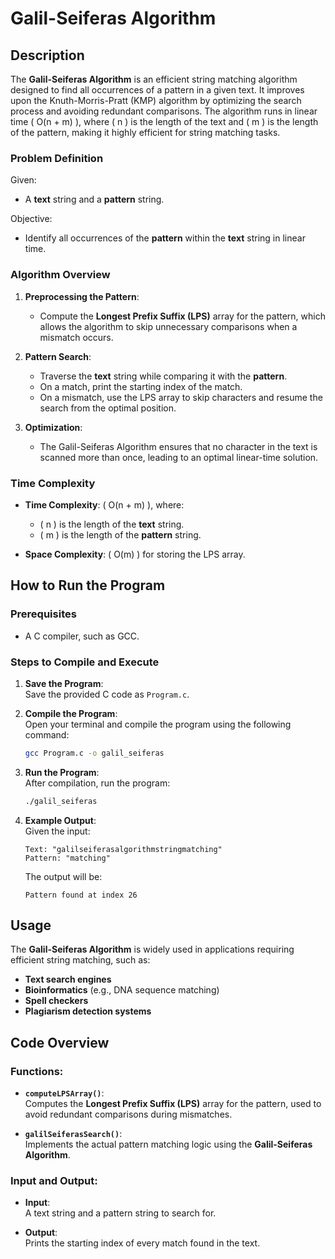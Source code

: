 # **Galil-Seiferas Algorithm**

## **Description**

The **Galil-Seiferas Algorithm** is an efficient string matching algorithm designed to find all occurrences of a pattern in a given text. It improves upon the Knuth-Morris-Pratt (KMP) algorithm by optimizing the search process and avoiding redundant comparisons. The algorithm runs in linear time \( O(n + m) \), where \( n \) is the length of the text and \( m \) is the length of the pattern, making it highly efficient for string matching tasks.

### **Problem Definition**

Given:
- A **text** string and a **pattern** string.

Objective:
- Identify all occurrences of the **pattern** within the **text** string in linear time.

### **Algorithm Overview**

1. **Preprocessing the Pattern**:  
   - Compute the **Longest Prefix Suffix (LPS)** array for the pattern, which allows the algorithm to skip unnecessary comparisons when a mismatch occurs.

2. **Pattern Search**:  
   - Traverse the **text** string while comparing it with the **pattern**.  
   - On a match, print the starting index of the match.  
   - On a mismatch, use the LPS array to skip characters and resume the search from the optimal position.

3. **Optimization**:  
   - The Galil-Seiferas Algorithm ensures that no character in the text is scanned more than once, leading to an optimal linear-time solution.

### **Time Complexity**

- **Time Complexity**: \( O(n + m) \), where:
  - \( n \) is the length of the **text** string.
  - \( m \) is the length of the **pattern** string.

- **Space Complexity**: \( O(m) \) for storing the LPS array.

## **How to Run the Program**

### **Prerequisites**

- A C compiler, such as GCC.

### **Steps to Compile and Execute**

1. **Save the Program**:  
   Save the provided C code as `Program.c`.

2. **Compile the Program**:  
   Open your terminal and compile the program using the following command:
   ```bash
   gcc Program.c -o galil_seiferas
   ```

3. **Run the Program**:  
   After compilation, run the program:
   ```bash
   ./galil_seiferas
   ```

4. **Example Output**:  
   Given the input:
   ```plaintext
   Text: "galilseiferasalgorithmstringmatching"
   Pattern: "matching"
   ```
   The output will be:
   ```plaintext
   Pattern found at index 26
   ```

## **Usage**

The **Galil-Seiferas Algorithm** is widely used in applications requiring efficient string matching, such as:

- **Text search engines**
- **Bioinformatics** (e.g., DNA sequence matching)
- **Spell checkers**
- **Plagiarism detection systems**

## **Code Overview**

### **Functions**:

- **`computeLPSArray()`**:  
  Computes the **Longest Prefix Suffix (LPS)** array for the pattern, used to avoid redundant comparisons during mismatches.

- **`galilSeiferasSearch()`**:  
  Implements the actual pattern matching logic using the **Galil-Seiferas Algorithm**.

### **Input and Output**:

- **Input**:  
  A text string and a pattern string to search for.

- **Output**:  
  Prints the starting index of every match found in the text.